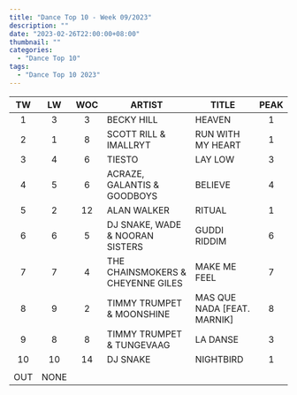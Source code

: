 ```yaml
---
title: "Dance Top 10 - Week 09/2023"
description: ""
date: "2023-02-26T22:00:00+08:00"
thumbnail: ""
categories:
  - "Dance Top 10"
tags:
  - "Dance Top 10 2023"
---
```

<!--more-->
|TW|LW|WOC|ARTIST|TITLE|PEAK|
|:----:|:----:|:----:|----|----|:----:|
|1|3|3|BECKY HILL|HEAVEN|1|
|2|1|8|SCOTT RILL & IMALLRYT|RUN WITH MY HEART|1|
|3|4|6|TIESTO|LAY LOW|3|
|4|5|6|ACRAZE, GALANTIS & GOODBOYS|BELIEVE|4|
|5|2|12|ALAN WALKER|RITUAL|1|
|6|6|5|DJ SNAKE, WADE & NOORAN SISTERS|GUDDI RIDDIM|6|
|7|7|4|THE CHAINSMOKERS & CHEYENNE GILES|MAKE ME FEEL|7|
|8|9|2|TIMMY TRUMPET & MOONSHINE|MAS QUE NADA [FEAT. MARNIK]|8|
|9|8|8|TIMMY TRUMPET & TUNGEVAAG|LA DANSE|3|
|10|10|14|DJ SNAKE|NIGHTBIRD|1|
| | | | | | |
|OUT|NONE| | | | |